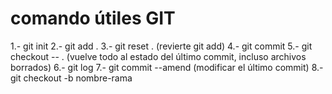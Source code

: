 # comando útiles GIT
1.- git init
2.- git add .
3.- git reset . (revierte git add)
4.- git commit
5.- git checkout -- . (vuelve todo al estado del último commit, incluso archivos borrados)
6.- git log
7.- git commit --amend (modificar el último commit)
8.- git checkout -b nombre-rama
